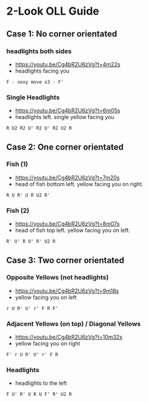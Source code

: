 # 2-Look OLL Guide
## Case 1: No corner orientated
### headlights both sides
* https://youtu.be/Cg4bR2U6zVg?t=4m22s
* headlights facing you
```
F - sexy move x3 - F'
```

### Single Headlights
* https://youtu.be/Cg4bR2U6zVg?t=6m05s
* headlights left. single yellow facing you
```
R U2 R2 U' R2 U' R2 U2 R
```

## Case 2: One corner orientated
### Fish (1)
* https://youtu.be/Cg4bR2U6zVg?t=7m20s
* head of fish bottom left. yellow facing you on right.
```
R U R' U R U2 R'
```

### Fish (2)
* https://youtu.be/Cg4bR2U6zVg?t=8m07s
* head of fish top left. yellow facing you on left.
```
R' U' R U' R' U2 R
```

## Case 3: Two corner orientated
### Opposite Yellows (not headlights)
* https://youtu.be/Cg4bR2U6zVg?t=9m18s
* yellow facing you on left
```
r U R' U' r' F R F'
```

### Adjacent Yellows (on top) / Diagonal Yellows
* https://youtu.be/Cg4bR2U6zVg?t=10m32s
* yellow facing you on right
```
F' r U R' U' r' F R
```

### Headlights
* headlights to the left
```
F U' R' U R U F' R' U2 R
```
